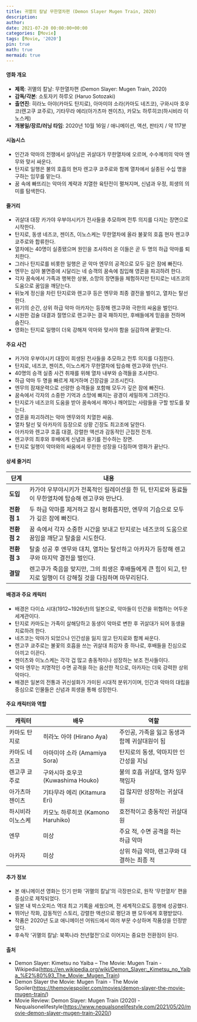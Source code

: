 ```yaml
---
title: 귀멸의 칼날 무한열차편 (Demon Slayer Mugen Train, 2020)
description: 
author: 
date: 2021-07-20 00:00:00+00:00
categories: [Movie]
tags: [Movie, '2020']
pin: true
math: true
mermaid: true
---
```

#### 영화 개요

- **제목**: 귀멸의 칼날: 무한열차편 (Demon Slayer: Mugen Train, 2020)  
- **감독/각본**: 소토자키 하루오 (Haruo Sotozaki)  
- **출연진**: 히라노 아야(카마도 탄지로), 아마미야 소라(카마도 네즈코), 구와시마 호우코(렌고쿠 쿄주로), 기타무라 에리(아가츠마 젠이츠), 카모노 하루히코(하시비라 이노스케)  
- **개봉일/장르/러닝 타임**: 2020년 10월 16일 / 애니메이션, 액션, 판타지 / 약 117분  

#### 시놉시스

- 인간과 악마의 전쟁에서 살아남은 귀살대가 무한열차에 오르며, 수수께끼의 악마 엔무와 맞서 싸운다.  
- 탄지로 일행은 불의 호흡의 현자 렌고쿠 쿄주로와 함께 열차에서 실종된 수십 명을 구하는 임무를 맡는다.  
- 꿈 속에 빠뜨리는 악마의 계략과 치열한 육탄전이 펼쳐지며, 신념과 우정, 희생의 의미를 탐색한다.  

#### 줄거리

- 귀살대 대장 카가야 우부야시키가 전사들을 추모하며 전투 의지를 다지는 장면으로 시작한다.  
- 탄지로, 동생 네즈코, 젠이츠, 이노스케는 무한열차에 올라 불꽃의 호흡 현자 렌고쿠 쿄주로와 합류한다.  
- 열차에는 40명이 실종됐으며 원인을 조사하러 온 이들은 곧 두 명의 하급 악마를 퇴치한다.  
- 그러나 탄지로를 비롯한 일행은 곧 악마 엔무의 공격으로 모두 깊은 잠에 빠진다.  
- 엔무는 심야 불면증에 시달리는 네 승객의 꿈속에 침입해 영혼을 파괴하려 한다.  
- 각자 꿈속에서 가족과 행복한 상봉, 소망의 장면들을 체험하지만 탄지로는 네즈코의 도움으로 꿈임을 깨닫는다.  
- 뒤늦게 정신을 차린 탄지로와 렌고쿠 등은 엔무와 최종 결전을 벌이고, 열차는 탈선한다.  
- 위기의 순간, 상위 하급 악마 아카자는 등장해 렌고쿠와 극한의 싸움을 벌인다.  
- 시원한 검술 대결과 절명으로 렌고쿠는 결국 패하지만, 후배들에게 믿음을 전하며 숨진다.  
- 영화는 탄지로 일행이 더욱 강해져 악마와 맞서야 함을 실감하며 끝맺는다.  

#### 주요 사건

- 카가야 우부야시키 대장이 희생된 전사들을 추모하고 전투 의지를 다짐한다.  
- 탄지로, 네즈코, 젠이츠, 이노스케가 무한열차에 탑승해 렌고쿠와 만난다.  
- 40명의 승객 실종 사건 취재를 위해 열차 내부와 승객들을 조사한다.  
- 하급 악마 두 명을 빠르게 제거하며 긴장감을 고조시킨다.  
- 엔무의 잠재운력으로 선량한 승객들을 포함해 모두가 깊은 잠에 빠진다.  
- 꿈속에서 각자의 소중한 기억과 소망에 빠지는 광경이 세밀하게 그려진다.  
- 탄지로가 네즈코의 도움을 받아 꿈속에서 깨어나 깨어있는 사람들을 구할 방도를 찾는다.  
- 영혼을 파괴하려는 악마 엔무와의 치열한 싸움.  
- 열차 탈선 및 아카자의 등장으로 상황 긴장도 최고조에 달한다.  
- 아카자와 렌고쿠 호흡 대결, 강렬한 액션과 감동적인 근접전 전개.  
- 렌고쿠의 최후와 후배에게 신념과 용기를 전수하는 장면.  
- 탄지로 일행이 악마와의 싸움에서 무한한 성장을 다짐하며 영화가 끝난다.  

#### 상세 줄거리

| **단계** | **내용** |
|----------|----------|
| **도입** | 카가야 우부야시키가 전폭적인 릴레이션을 한 뒤, 탄지로와 동료들이 무한열차에 탑승해 렌고쿠와 만난다. |
| **전환점 1** | 두 하급 악마를 제거하고 잠시 평화롭지만, 엔무의 기습으로 모두가 깊은 잠에 빠진다. |
| **전환점 2** | 꿈 속에서 각자 소중한 시간을 보내고 탄지로는 네즈코의 도움으로 꿈임을 깨닫고 탈출을 시도한다. |
| **전환점 3** | 탈출 성공 후 엔무와 대치, 열차는 탈선하고 아카자가 등장해 렌고쿠와 마지막 결전을 벌인다. |
| **결말** | 렌고쿠가 죽음을 맞지만, 그의 희생은 후배들에게 큰 힘이 되고, 탄지로 일행이 더 강해질 것을 다짐하며 마무리된다. |

#### 배경과 주요 캐릭터

- 배경은 다이쇼 시대(1912~1926년)의 일본으로, 악마들이 인간을 위협하는 어두운 세계관이다.  
- 탄지로 카마도는 가족이 살해당하고 동생이 악마로 변한 후 귀살대가 되어 동생을 치료하려 한다.  
- 네즈코는 악마가 되었으나 인간성을 잃지 않고 탄지로와 함께 싸운다.  
- 렌고쿠 쿄주로는 불꽃의 호흡을 쓰는 귀살대 최강자 중 하나로, 후배들을 진심으로 아끼고 이끈다.  
- 젠이츠와 이노스케는 각각 겁 많고 충동적이나 성장하는 보조 전사들이다.  
- 악마 엔무는 치명적인 수면 공격을 하는 음산한 적으로, 아카자는 더욱 강력한 상위 악마다.  
- 배경은 일본의 전통과 귀신설화가 가미된 시대적 분위기이며, 인간과 악마의 대립을 중심으로 인물들은 신념과 희생을 통해 성장한다.  

#### 주요 캐릭터와 역할

| **캐릭터** | **배우** | **역할** |
|------------|-----------|----------|
| 카마도 탄지로 | 히라노 아야 (Hirano Aya) | 주인공, 가족을 잃고 동생과 함께 귀살대원이 됨 |
| 카마도 네즈코 | 아마미야 소라 (Amamiya Sora) | 탄지로의 동생, 악마지만 인간성을 지님 |
| 렌고쿠 쿄주로 | 구와시마 호우코 (Kuwashima Houko) | 불의 호흡 귀살대, 열차 임무 책임자 |
| 아가츠마 젠이츠 | 기타무라 에리 (Kitamura Eri) | 겁 많지만 성장하는 귀살대원 |
| 하시비라 이노스케 | 카모노 하루히코 (Kamono Haruhiko) | 호전적이고 충동적인 귀살대원 |
| 엔무 | 미상 | 주요 적, 수면 공격을 하는 하급 악마 |
| 아카자 | 미상 | 상위 하급 악마, 렌고쿠와 대결하는 최종 적 |

#### 추가 정보

- 본 애니메이션 영화는 인기 만화 ‘귀멸의 칼날’의 극장판으로, 원작 ‘무한열차’ 편을 중심으로 제작되었다.  
- 일본 내 박스오피스 역대 최고 기록을 세웠으며, 전 세계적으로도 흥행에 성공했다.  
- 뛰어난 작화, 감동적인 스토리, 강렬한 액션으로 평단과 팬 모두에게 호평받았다.  
- 작품은 2020년 도쿄 애니메이션 어워드에서 여러 부문 수상하며 작품성을 인정받았다.  
- 후속작 ‘귀멸의 칼날: 북쪽나라 천년혈전’으로 이어지는 중요한 전환점이 된다.  

#### 출처

- Demon Slayer: Kimetsu no Yaiba – The Movie: Mugen Train - Wikipedia(https://en.wikipedia.org/wiki/Demon_Slayer:_Kimetsu_no_Yaiba_%E2%80%93_The_Movie:_Mugen_Train)  
- Demon Slayer the Movie: Mugen Train - The Movie Spoiler(https://themoviespoiler.com/movies/demon-slayer-the-movie-mugen-train/)  
- Movie Review: Demon Slayer: Mugen Train (2020) - Nequalsonelifestyle(https://www.nequalsonelifestyle.com/2021/05/20/movie-demon-slayer-mugen-train-2020/)
